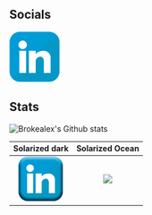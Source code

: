 ## Socials

[![**Follow me on Linkedin**](assets/images/icons/linkedin_90x90.png)](https://www.linkedin.com/in/alexduthielnkdn/)

## Stats

![Brokealex's Github stats](https://github-readme-stats.vercel.app/api?username=brokealex&show_icons=true&theme=solarized-dark&count_private=true)

Solarized dark             |  Solarized Ocean
:-------------------------:|:-------------------------:
![](assets/images/icons/social_media_icons/80x80/linkedin.png)  |  ![](https://...Ocean.png)
